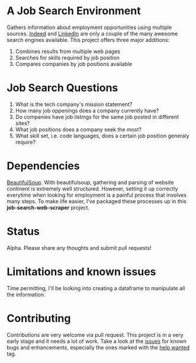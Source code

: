 # A Job Search Environment

Gathers information about employment opportunities using multiple sources. [Indeed](https://www.indeed.com/) and [LinkedIn](http://www.linkedin.com/) are only a couple of the many awesome search engines available. This project offers three major additions:

1. Combines results from multiple web pages
2. Searches for skills required by job position
3. Compares companies by job positions available


# Job Search Questions

1. What is the tech company's mission statement?
2. How many job oppenings does a company currently have?
3. Do companies have job listings for the same job posted in different sites?
4. What job positions does a company seek the most?
5. What skill set, i.e. code languages, does a certain job position generaly require?


# Dependencies

[BeautifulSoup](http://en.wikipedia.org/wiki/BeautifulSoup). With beautifulsoup, 
gathering and parsing of website continent is extremely well structured. 
However, setting it up correctly everytime when looking for employment is a 
painful process that involves many steps. To make life easier, I've packaged
these processes up in this **job-search-web-scraper** project.

# Status

Alpha. Please share any thoughts and submit pull requests!

# Limitations and known issues

Time permitting, I'll be looking into creating a dataframe to manipulate all the information. 

# Contributing

Contributions are very welcome via pull request. This project is in a very early 
stage and it needs a lot of work. Take a look at the 
[issues](https://github.com/oscarevolves/jobsearch-webscraper/issues) for known bugs and
enhancements, especially the ones marked with the 
[help wanted](https://github.com/oscarevolves/jobsearch-webscraper/labels/help%20wanted)
tag. 
